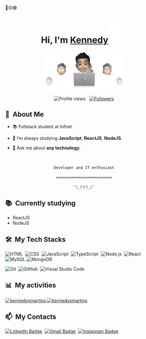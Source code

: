 

<div>
🔴🟡🟢

<br>

</div>


<div align="center">
<h1 align="center">Hi, I'm <a href="https://github.com/kennedysmartins">Kennedy<a><img src="./.github/wave.gif" width="60px" /></h1>
<p align="center"><img src="./.github/cover.png" width="50%"></p>

  
</div>

<p align="center">
  <img src="https://komarev.com/ghpvc/?username=kennedysmartins&color=blueviolet" alt="Profile views" />
  &nbsp;
  <a href="https://github.com/kennedysmartins?tab=followers">
    <img src="https://img.shields.io/github/followers/kennedysmartins?style=social" alt="Followers" />
  </a>
</p>


<div>

  ## 🧭 &nbsp;About Me

  - 📚 Fullstack student at Infnet.
  <!-- - 🔭 I'm currently working on <a href="#">MyJob</a> -->

  - 🌱  I’m always studying **JavaScript**, **ReactJS**, **NodeJS**.

  - 💬 Ask me about **any technology**.


  <br>
  

</div>


<div align="center">

  `Developer and IT enthusiast`
  <br>

  `=========================`
  <br>

  `¯\_(ツ)_/¯`
</div>


<div>

  ## 📚 &nbsp;Currently studying

  - ReactJS
  - NodeJS

</div>


<div>

  ## 🛠️ &nbsp;My Tech Stacks

  ![HTML](https://img.shields.io/badge/-HTML-0D1117?style=flat&logo=HTML5)&nbsp;
  ![CSS](https://img.shields.io/badge/-CSS-0D1117?style=flat&logo=CSS3&logoColor=1572B6)&nbsp;
  ![JavaScript](https://img.shields.io/badge/-JavaScript-0D1117?style=flat&logo=javascript)&nbsp;
  ![TypeScript](https://img.shields.io/badge/-TypeScript-0D1117?style=flat&logo=typescript)&nbsp;
  ![Node.js](https://img.shields.io/badge/-Node.js-0D1117?style=flat&logo=node.js)&nbsp;
  ![React](https://img.shields.io/badge/-React-0D1117?style=flat&logo=react)&nbsp;
  ![MySQL](https://img.shields.io/badge/mysql-%2300f.svg?style=for-the-badge&logo=mysql&logoColor=white)
  ![MongoDB](https://img.shields.io/badge/MongoDB-%234ea94b.svg?style=for-the-badge&logo=mongodb&logoColor=white)
  <!-- ![React Native](https://img.shields.io/badge/-React%20Native-0D1117?style=flat&logo=react)&nbsp; -->
  <!-- ![Kotlin](https://img.shields.io/badge/-Kotlin-0D1117?style=flat&logo=kotlin)&nbsp; -->
  <!-- ![Dart](https://img.shields.io/badge/-Dart-0D1117?style=flat&logo=dart)&nbsp; -->
  <!-- ![Flutter](https://img.shields.io/badge/-Flutter-0D1117?style=flat&logo=flutter)&nbsp; -->
  <!-- ![PostgreSQL](https://img.shields.io/badge/-PostgreSQL-0D1117?style=flat&logo=postgresql)&nbsp; -->
  <!-- ![Python](https://img.shields.io/badge/-Python-0D1117?style=flat&logo=python)&nbsp; -->
  <!-- ![Django](https://img.shields.io/badge/-Django-0D1117?style=flat&logo=django)&nbsp; -->
  <!-- ![Jupyter Notebook](https://img.shields.io/badge/-Jupyter%20Notebook-0D1117?style=flat&logo=jupyter)&nbsp; -->
  <!-- ![Docker](https://img.shields.io/badge/-Docker-0D1117?style=flat&logo=docker)&nbsp; -->
  ![Git](https://img.shields.io/badge/-Git-0D1117?style=flat&logo=git)&nbsp;
  ![GitHub](https://img.shields.io/badge/-GitHub-0D1117?style=flat&logo=github)&nbsp;
  ![Visual Studio Code](https://img.shields.io/badge/-VS%20Code-0D1117?style=flat&logo=visual-studio-code&logoColor=007ACC)&nbsp;
  <!-- ![Markdown](https://img.shields.io/badge/-Markdown-0D1117?style=flat&logo=markdown) -->

</div>


<div>

  ## 📊 &nbsp;My activities
  <a href="https://github.com/kennedysmartins">
    <img width=450 height=170 align="center" alt="kennedysmartins" src="https://github-readme-stats.vercel.app/api?username=kennedysmartins&theme=midnight-purple&show_icons=true&bg_color=0D1117&hide_border=true&count_private=true" />
  </a>
  <a href="https://github.com/kennedysmartins">
    <img align="center" alt="kennedysmartins" src="https://github-readme-stats.vercel.app/api/top-langs/?username=kennedysmartins&theme=midnight-purple&layout=compact&bg_color=0D1117&hide_border=true&count_private=true" />
  </a>
</div>

<div>

  ## 📫 &nbsp;My Contacts

  <!-- [![Portfolio Badge](https://img.shields.io/badge/-Portifolio-blueviolet?style=flat-square&logo=Portfolio&logoColor=white)](https://kennedysmartins.github.io/)&nbsp; -->
  [![LinkedIn Badge](https://img.shields.io/badge/-Kennedy_Martins-blue?style=flat-square&logo=Linkedin&logoColor=white&link=https://www.linkedin.com/in/kennedysmartins/)](https://www.linkedin.com/in/kennedysmartins/)&nbsp;
  [![Gmail Badge](https://img.shields.io/badge/-kennedysmartins@hotmail.com-red?style=flat-square&logo=Gmail&logoColor=white)](mailto:kennedysmartins@hotmail.com)&nbsp;
  [![Instagram Badge](https://img.shields.io/badge/-kenny.mrts_-EB2A08?style=flat-square&logo=Instagram&logoColor=white)](https://www.instagram.com/kenny.mrts/)&nbsp;


</div>




<!-- ## 📚 &nbsp;My Projects -->

